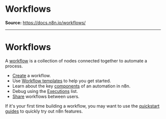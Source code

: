 # Workflows

**Source:** https://docs.n8n.io/workflows/

---

# Workflows

A [workflow](../glossary/#workflow-n8n) is a collection of nodes connected together to automate a process.

- [Create](create/) a workflow.
- Use [Workflow templates](templates/) to help you get started.
- Learn about the key [components](components/) of an automation in n8n.
- Debug using the [Executions](executions/) list.
- [Share](sharing/) workflows between users.

If it's your first time building a workflow, you may want to use the [quickstart guides](../try-it-out/) to quickly try out n8n features.
